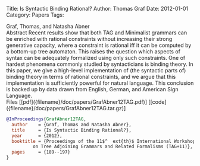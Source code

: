 Title: Is Syntactic Binding Rational?
Author: Thomas Graf
Date: 2012-01-01
Category: Papers
Tags: 

<div markdown class="authors">
Graf, Thomas, and Natasha Abner
</div>

<div markdown class="abstract">
<span id="abstract-title">Abstract</span>
Recent results show that both TAG and Minimalist grammars can be enriched with rational constraints without increasing their strong generative capacity, where a constraint is rational iff it can be computed by a bottom-up tree automaton.
This raises the question which aspects of syntax can be adequately formalized using only such constraints.
One of hardest phenomena commonly studied by syntacticians is binding theory.
In this paper, we give a high-level implementation of (the syntactic parts of) binding theory in terms of rational constraints, and we argue that this implementation is sufficiently powerful for natural language.
This conclusion is backed up by data drawn from English, German, and American Sign Language.
</div>

<div markdown class="files">
<span id="files-title">Files</span>
[[pdf]({filename}/doc/papers/GrafAbner12TAG.pdf)]
[[code]({filename}/doc/papers/GrafAbner12TAG.tar.gz)]
</div>

~~~bibtex
@InProceedings{GrafAbner12TAG,
  author	= {Graf, Thomas and Natasha Abner},
  title		= {Is Syntactic Binding Rational?},
  year		= {2012},
  booktitle	= {Proceedings of the 11$^	ext{th}$ International Workshop
		  on Tree Adjoining Grammars and Related Formalisms (TAG+11)},
  pages		= {189--197}
}
~~~

